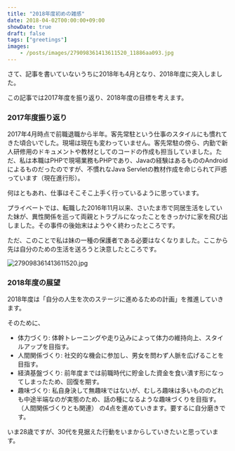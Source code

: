 ```yaml
---
title: "2018年度初めの雑感"
date: 2018-04-02T00:00:00+09:00
showDate: true
draft: false
tags: ["greetings"]
images:
    - /posts/images/279098361413611520_11886aa093.jpg
---
```

さて、記事を書いていないうちに2018年も4月となり、2018年度に突入しました。

この記事では2017年度を振り返り、2018年度の目標を考えます。

### 2017年度振り返り
2017年4月時点で前職退職から半年。客先常駐という仕事のスタイルにも慣れてきた頃合いでした。現場は現在も変わっていません。客先常駐の傍ら、内勤で新人研修用のドキュメントや教材としてのコードの作成も担当していました。ただ、私は本職はPHPで現場業務もPHPであり、Javaの経験はあるもののAndroidによるものだったのですが、不慣れなJava Servletの教材作成を命じられて戸惑っています（現在進行形）。

何はともあれ、仕事はそこそこ上手く行っているように思っています。

プライベートでは、転職した2016年11月以来、さいたま市で同居生活をしていた妹が、異性関係を巡って両親とトラブルになったことをきっかけに家を飛び出しました。その事件の後始末はようやく終わったところです。

ただ、このことで私は妹の一種の保護者である必要はなくなりました。ここから先は自分のための生活を送ろうと決意したところです。

![279098361413611520.jpg](https://kuropen-strapi-images.s3.ap-northeast-1.amazonaws.com/279098361413611520_11886aa093.jpg)

### 2018年度の展望
2018年度は「自分の人生を次のステージに進めるための計画」を推進していきます。

そのために、

- 体力づくり: 体幹トレーニングや走り込みによって体力の維持向上、スタイルアップを目指す。
- 人間関係づくり: 社交的な機会に参加し、男女を問わず人脈を広げることを目指す。
- 経済基盤づくり: 前年度までは前職時代に貯金した資金を食い潰す形になってしまったため、回復を期す。
- 趣味づくり: 私自身決して無趣味ではないが、むしろ趣味は多いもののどれも中途半端なのが実態のため、話の種になるような趣味づくりを目指す。（人間関係づくりとも関連）
の4点を進めていきます。要するに自分磨きです。

いま28歳ですが、30代を見据えた行動をいまからしていきたいと思っています。